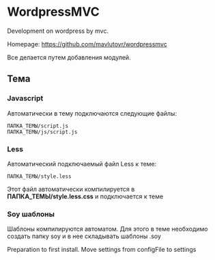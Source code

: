 # WordpressMVC
Development on wordpress by mvc.

Homepage: https://github.com/mavlutovr/wordpressmvc

Все делается путем добавления модулей.

## Тема
### Javascript
Автоматически в тему подключаются следующие файлы:

	ПАПКА_ТЕМЫ/script.js
	ПАПКА_ТЕМЫ/js/script.js

### Less
Автоматический подключаемый файл Less к теме:

	ПАПКА_ТЕМЫ/style.less
	
Этот файл автоматически компилируется в **ПАПКА_ТЕМЫ/style.less.css** и подключается к 
теме

### Soy шаблоны
Шаблоны компилируются автоматом. Для этого в теме необходимо создать папку soy и в нее 
складывать шаблоны .soy



Preparation to first install.
Move settings from configFile to settings